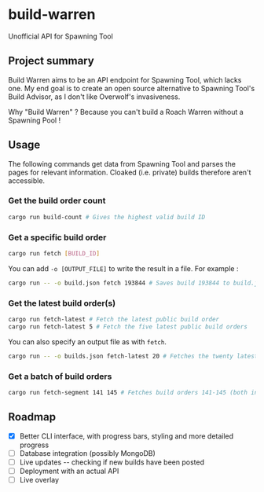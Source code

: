 # build-warren
Unofficial API for Spawning Tool

## Project summary

Build Warren aims to be an API endpoint for Spawning Tool, which lacks one. My end goal is to create an open source alternative to Spawning Tool's Build Advisor, as I don't like Overwolf's invasiveness.

Why "Build Warren" ? Because you can't build a Roach Warren without a Spawning Pool !

## Usage

The following commands get data from Spawning Tool and parses the pages for relevant information. Cloaked (i.e. private) builds therefore aren't accessible.

### Get the build order count

```Bash
cargo run build-count # Gives the highest valid build ID
```

### Get a specific build order

```Bash
cargo run fetch [BUILD_ID]
```
You can add `-o [OUTPUT_FILE]` to write the result in a file. For example :
```Bash
cargo run -- -o build.json fetch 193844 # Saves build 193844 to build.json
```

### Get the latest build order(s)

```Bash
cargo run fetch-latest # Fetch the latest public build order
cargo run fetch-latest 5 # Fetch the five latest public build orders
```
You can also specify an output file as with `fetch`.

```Bash
cargo run -- -o builds.json fetch-latest 20 # Fetches the twenty latest public builds and saves them to builds.json
```

### Get a batch of build orders

```Bash
cargo run fetch-segment 141 145 # Fetches build orders 141-145 (both included)
```

## Roadmap

* [x] Better CLI interface, with progress bars, styling and more detailed progress
* [ ] Database integration (possibly MongoDB)
* [ ] Live updates -- checking if new builds have been posted
* [ ] Deployment with an actual API
* [ ] Live overlay
